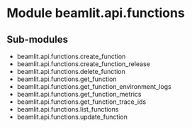 Module beamlit.api.functions
============================

Sub-modules
-----------
* beamlit.api.functions.create_function
* beamlit.api.functions.create_function_release
* beamlit.api.functions.delete_function
* beamlit.api.functions.get_function
* beamlit.api.functions.get_function_environment_logs
* beamlit.api.functions.get_function_metrics
* beamlit.api.functions.get_function_trace_ids
* beamlit.api.functions.list_functions
* beamlit.api.functions.update_function